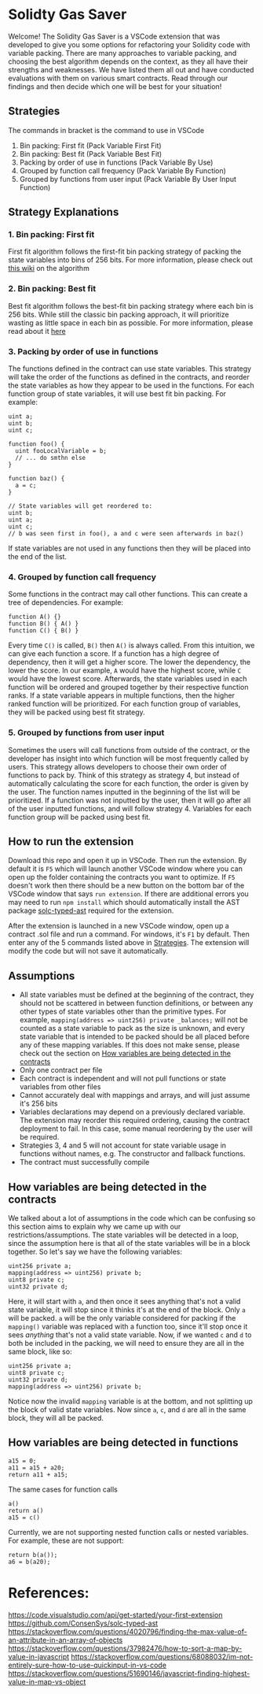 # Solidty Gas Saver

Welcome! The Solidity Gas Saver is a VSCode extension that was developed to give you some options for refactoring your Solidity code with variable packing. There are many approaches to variable packing, and choosing the best algorithm depends on the context, as they all have their strengths and weaknesses. We have listed them all out and have conducted evaluations with them on various smart contracts. Read through our findings and then decide which one will be best for your situation!

## Strategies
The commands in bracket is the command to use in VSCode

1. Bin packing: First fit (Pack Variable First Fit)
2. Bin packing: Best fit (Pack Variable Best Fit)
3. Packing by order of use in functions (Pack Variable By Use)
4. Grouped by function call frequency (Pack Variable By Function)
5. Grouped by functions from user input (Pack Variable By User Input Function)

## Strategy Explanations

### 1. Bin packing: First fit
First fit algorithm follows the first-fit bin packing strategy of packing the state variables into bins of 256 bits. For more information, please check out [this wiki](https://en.wikipedia.org/wiki/First-fit_bin_packing#:~:text=First%2Dfit%20(FF)%20is,is%20at%20most%20the%20capacity.) on the algorithm

### 2. Bin packing: Best fit
Best fit algorithm follows the best-fit bin packing strategy where each bin is 256 bits. While still the classic bin packing approach, it will prioritize wasting as little space in each bin as possible. For more information, please read about it [here](https://en.wikipedia.org/wiki/Best-fit_bin_packing#:~:text=Best%2Dfit%20is%20an%20online,is%20at%20most%20the%20capacity.)

### 3. Packing by order of use in functions
The functions defined in the contract can use state variables. This strategy will take the order of the functions as defined in the contracts, and reorder the state variables as how they appear to be used in the functions. For each function group of state variables, it will use best fit bin packing. For example:
```
uint a;
uint b;
uint c;

function foo() {
  uint fooLocalVariable = b;
  // ... do smthn else
}

function baz() {
  a = c;
}

// State variables will get reordered to:
uint b;
uint a;
uint c;
// b was seen first in foo(), a and c were seen afterwards in baz()
```

If state variables are not used in any functions then they will be placed into the end of the list.

### 4. Grouped by function call frequency
Some functions in the contract may call other functions. This can create a tree of dependencies. For example:
```
function A() {}
function B() { A() }
function C() { B() }
```
Every time `C()` is called, `B()` then `A()` is always called. From this intuition, we can give each function a score. If a function has a high degree of dependency, then it will get a higher score. The lower the dependency, the lower the score. In our example, `A` would have the highest score, while `C` would have the lowest score. Afterwards, the state variables used in each function will be ordered and grouped together by their respective function ranks. If a state variable appears in multiple functions, then the higher ranked function will be prioritized. For each function group of variables, they will be packed using best fit strategy.

### 5. Grouped by functions from user input
Sometimes the users will call functions from outside of the contract, or the developer has insight into which function will be most frequently called by users. This strategy allows developers to choose their own order of functions to pack by. Think of this strategy as strategy 4, but instead of automatically calculating the score for each function, the order is given by the user. The function names inputted in the beginning of the list will be prioritized. If a function was not inputted by the user, then it will go after all of the user inputted functions, and will follow strategy 4. Variables for each function group will be packed using best fit.

## How to run the extension
Download this repo and open it up in VSCode. Then run the extension. By default it is `F5` which will launch another VSCode window where you can open up the folder containing the contracts you want to optimize. If `F5` doesn't work then there should be a new button on the bottom bar of the VSCode window that says `run extension`. If there are additional errors you may need to run `npm install` which should automatically install the AST package [solc-typed-ast](https://github.com/ConsenSys/solc-typed-ast) required for the extension.

After the extension is launched in a new VSCode window, open up a contract .sol file and run a command. For windows, it's `F1` by default. Then enter any of the 5 commands listed above in [Strategies](#strategies). The extension will modify the code but will not save it automatically.

## Assumptions

- All state variables must be defined at the beginning of the contract, they should not be scattered in between function definitions, or between any other types of state variables other than the primitive types. For example, `mapping(address => uint256) private _balances;` will not be counted as a state variable to pack as the size is unknown, and every state variable that is intended to be packed should be all placed before any of these mapping variables. If this does not make sense, please check out the section on [How variables are being detected in the contracts](#how-variables-are-being-detected-in-the-contracts)
- Only one contract per file
- Each contract is independent and will not pull functions or state variables from other files
- Cannot accurately deal with mappings and arrays, and will just assume it's 256 bits
- Variables declarations may depend on a previously declared variable. The extension may reorder this required ordering, causing the contract deployment to fail. In this case, some manual reordering by the user will be required.  
- Strategies 3, 4 and 5 will not account for state variable usage in functions without names, e.g. The constructor and fallback functions.
- The contract must successfully compile

## How variables are being detected in the contracts
We talked about a lot of assumptions in the code which can be confusing so this section aims to explain why we came up with our restrictions/assumptions. The state variables will be detected in a loop, since the assumption here is that all of the state variables will be in a block together. So let's say we have the following variables:
```
uint256 private a;
mapping(address => uint256) private b;
uint8 private c;
uint32 private d;
```

Here, it will start with `a`, and then once it sees anything that's not a valid state variable, it will stop since it thinks it's at the end of the block. Only `a` will be packed. `a` will be the only variable considered for packing if the `mapping()` variable was replaced with a function too, since it'll stop once it sees *anything* that's not a valid state variable. Now, if we wanted `c` and `d` to both be included in the packing, we will need to ensure they are all in the same block, like so:
```
uint256 private a;
uint8 private c;
uint32 private d;
mapping(address => uint256) private b;
```

Notice now the invalid `mapping` variable is at the bottom, and not splitting up the block of valid state variables. Now since `a`, `c`, and `d` are all in the same block, they will all be packed.

## How variables are being detected in functions
```
a15 = 0;
a11 = a15 + a20;
return a11 + a15;
```

The same cases for function calls
```
a()
return a()
a15 = c()
```

Currently, we are not supporting nested function calls or nested variables. For example, these are not support:
```
return b(a());
a6 = b(a20);
```

# References:
https://code.visualstudio.com/api/get-started/your-first-extension
https://github.com/ConsenSys/solc-typed-ast
https://stackoverflow.com/questions/4020796/finding-the-max-value-of-an-attribute-in-an-array-of-objects
https://stackoverflow.com/questions/37982476/how-to-sort-a-map-by-value-in-javascript
https://stackoverflow.com/questions/68088032/im-not-entirely-sure-how-to-use-quickinput-in-vs-code
https://stackoverflow.com/questions/51690146/javascript-finding-highest-value-in-map-vs-object
